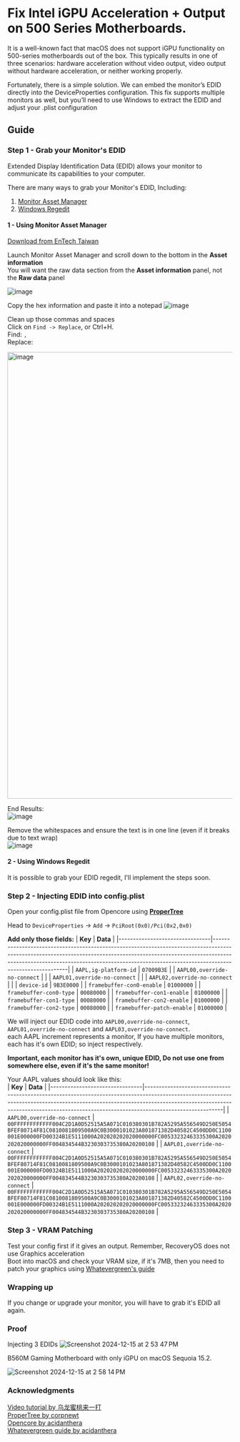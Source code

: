 # Fix Intel iGPU Acceleration + Output on 500 Series Motherboards. 
It is a well-known fact that macOS does not support iGPU functionality on 500-series motherboards out of the box. This typically results in one of three scenarios: hardware acceleration without video output, video output without hardware acceleration, or neither working properly.

Fortunately, there is a simple solution. We can embed the monitor’s EDID directly into the DeviceProperties configuration. This fix supports multiple monitors as well, but you’ll need to use Windows to extract the EDID and adjust your .plist configuration 

## Guide  
### Step 1  - Grab your Monitor's EDID
Extended Display Identification Data (EDID) allows your monitor to communicate its capabilities to your computer.

There are many ways to grab your Monitor's EDID, Including:
1. [Monitor Asset Manager](#monitor-asset-manager)
2. [Windows Regedit](#windows-regedit)

#### 1 - Using Monitor Asset Manager
[Download from EnTech Taiwan](https://www.entechtaiwan.com/util/moninfo.shtm)

Launch Monitor Asset Manager and scroll down to the bottom in the **Asset information**   
You will want the raw data section from the **Asset information** panel, not the **Raw data** panel   

![image](https://github.com/user-attachments/assets/10d1a8fc-4466-4948-938a-7be1908d03c1)   

Copy the hex information and paste it into a notepad
![image](https://github.com/user-attachments/assets/98e187f5-a15e-4380-ab44-72c10c0ee91d)   

Clean up those commas and spaces  
Click on ``Find -> Replace``, or Ctrl+H.  
Find: ``,``   
Replace: `` ``    

<img src="https://github.com/user-attachments/assets/6dfd1ca3-0693-4d08-8afe-0d3ff99ddaea" alt="image" width="1000"/>

End Results:   
![image](https://github.com/user-attachments/assets/8256f47c-ff23-4320-bf5d-e37ccf9aae48)

Remove the whitespaces and ensure the text is in one line (even if it breaks due to text wrap)    
![image](https://github.com/user-attachments/assets/9d9c4e02-a604-4de8-b0bd-81a69def9607)

#### 2 - Using Windows Regedit
It is possible to grab your EDID regedit, I'll implement the steps soon.


### Step 2  - Injecting EDID into config.plist   

Open your config.plist file from Opencore using [**ProperTree**](https://github.com/corpnewt/ProperTree)   

Head to ``DeviceProperties`` -> ``Add`` -> ``PciRoot(0x0)/Pci(0x2,0x0)``  

**Add only those fields:**
| **Key**                        | **Data**                                                                                                                                                                                                                                                   |
|--------------------------------|---------------------------------------------------------------------------------------------------------------------------------------------------------------------------------------------------------------------------------------------------------------------|
| `AAPL,ig-platform-id`          | `07009B3E`                                                                                                                                                                                                                                                          |
| `AAPL00,override-no-connect`   |  |
| `AAPL01,override-no-connect`   |  |
| `AAPL02,override-no-connect`   |  |
| `device-id`                    | `9B3E0000`                                                                                                                                                                                                                                                          |
| `framebuffer-con0-enable`      | `01000000`                                                                                                                                                                                                                                                          |
| `framebuffer-con0-type`        | `00080000`                                                                                                                                                                                                                                                          |
| `framebuffer-con1-enable`      | `01000000`                                                                                                                                                                                                                                                          |
| `framebuffer-con1-type`        | `00080000`                                                                                                                                                                                                                                                          |
| `framebuffer-con2-enable`      | `01000000`                                                                                                                                                                                                                                                          |
| `framebuffer-con2-type`        | `00080000`                                                                                                                                                                                                                                                          |
| `framebuffer-patch-enable`     | `01000000`                                                                                                                                                                                                                                                          |  


We will inject our EDID code into ``AAPL00,override-no-connect``, ``AAPL01,override-no-connect`` and ``AAPL03,override-no-connect``.   
each AAPL increment represents a monitor, If you have multiple monitors, each has it's own EDID; so inject respectively.   

**Important, each monitor has it's own, unique EDID, Do not use one from somewhere else, even if it's the same monitor!**   

Your AAPL values should look like this:  
| **Key**                        | **Data**                                                                                                                                                                                                                                                   |
|--------------------------------|---------------------------------------------------------------------------------------------------------------------------------------------------------------------------------------------------------------------------------------------------------------------|
| `AAPL00,override-no-connect`   | `00FFFFFFFFFFFF004C2D1A0D52515A5A071C010380301B782A5295A556549D250E5054BFEF80714F81C0810081809500A9C0B3000101023A801871382D40582C4500DD0C1100001E000000FD00324B1E5111000A202020202020000000FC00533232463335300A2020202020000000FF004834544B3230303735380A20200108` |
| `AAPL01,override-no-connect`   | `00FFFFFFFFFFFF004C2D1A0D52515A5A071C010380301B782A5295A556549D250E5054BFEF80714F81C0810081809500A9C0B3000101023A801871382D40582C4500DD0C1100001E000000FD00324B1E5111000A202020202020000000FC00533232463335300A2020202020000000FF004834544B3230303735380A20200108` |
| `AAPL02,override-no-connect`   | `00FFFFFFFFFFFF004C2D1A0D52515A5A071C010380301B782A5295A556549D250E5054BFEF80714F81C0810081809500A9C0B3000101023A801871382D40582C4500DD0C1100001E000000FD00324B1E5111000A202020202020000000FC00533232463335300A2020202020000000FF004834544B3230303735380A20200108` |

### Step 3 - VRAM Patching   
Test your config first if it gives an output. Remember, RecoveryOS does not use Graphics acceleration   
Boot into macOS and check your VRAM size, if it's 7MB, then you need to patch your graphics using [Whatevergreen's guide](https://github.com/acidanthera/WhateverGreen/blob/master/Manual/FAQ.IntelHD.en.md)   

### Wrapping up   
If you change or upgrade your monitor, you will have to grab it's EDID all again.

### Proof   
Injecting 3 EDIDs
![Screenshot 2024-12-15 at 2 53 47 PM](https://github.com/user-attachments/assets/4ea381f4-cce4-447a-99fa-4776610d33b3)

B560M Gaming Motherboard with only iGPU on macOS Sequoia 15.2.  

![Screenshot 2024-12-15 at 2 58 14 PM](https://github.com/user-attachments/assets/613bfcf5-24ff-40f8-b149-ae8e28872c51)


### Acknowledgments 
[Video tutorial by 乌龙蜜桃来一打](https://www.bilibili.com/video/BV1UW4y1J7J2/)  
[ProperTree by corpnewt](https://github.com/corpnewt/ProperTree)   
[Opencore by acidanthera](https://github.com/acidanthera/OpenCorePkg)   
[Whatevergreen guide by acidanthera](https://github.com/acidanthera/WhateverGreen/blob/master/Manual/FAQ.IntelHD.en.md#intel-uhd-graphics-610-655-coffee-lake-and-comet-lake-processors)

